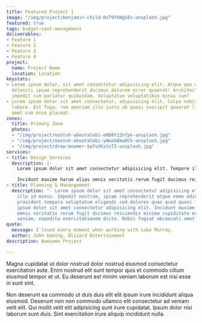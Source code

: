 ```yaml
---
title: Featured Project 1
image: "/img/project/benjamin-child-0sT9YhNgSEs-unsplash.jpg"
featured: true
tags: budget-cost-management
deliverables:
- Feature 1
- Feature 2
- Feature 3
- Feature 4
project:
  name: Project Name
  location: Location
keystats:
- Lorem ipsum dolor, sit amet consectetur adipisicing elit. Atque quo debitis quasi
  deleniti ipsam reprehenderit ducimus dolorem error quaerat! Architecto facere unde
  impedit cum pariatur quibusdam. Voluptatum voluptatibus minus cum?
- Lorem ipsum dolor sit amet consectetur, adipisicing elit. Culpa nobis sunt necessitatibus
  labore. Est fuga, rem aperiam illo iusto ab quasi suscipit quaerat libero vero tenetur
  amet cum esse placeat.
zones:
  title: Primary Zone
  photos:
  - "/img/project/nastuh-abootalebi-eHD8Y1Znfpk-unsplash.jpg"
  - "/img/project/nastuh-abootalebi-yWwob8kwOCk-unsplash.jpg"
  - "/img/project/drew-beamer-Se7vVKzYxTI-unsplash.jpg"
services:
- title: Design Services
  description: |-
    Lorem ipsum dolor sit amet consectetur adipisicing elit. Tempore illo id minus. Impedit nostrum, ipsam reprehenderit atque nemo odio. Blanditiis provident tempora voluptatum eligendi sed dolores quas quod quasi fuga. - Lorem ipsum dolor sit amet consectetur adipisicing elit.

    Incidunt maxime harum alias omnis veritatis rerum fugit ducimus reiciendis minima cupiditate eveniet, nulla veniam, expedita exercitationem dicta. Nobis fugiat obcaecati amet!
- title: Planning & Manangement
  description: "- Lorem ipsum dolor sit amet consectetur adipisicing elit. Tempore
    illo id minus. Impedit nostrum, ipsam reprehenderit atque nemo odio. Blanditiis
    provident tempora voluptatum eligendi sed dolores quas quod quasi fuga. - Lorem
    ipsum dolor sit amet consectetur adipisicing elit. Incidunt maxime harum alias
    omnis veritatis rerum fugit ducimus reiciendis minima cupiditate eveniet, nulla
    veniam, expedita exercitationem dicta. Nobis fugiat obcaecati amet!"
quote:
  message: I loved every moment when working with Luke Murray.
  author: John Gaming, Blizard Entertainment
description: Awesome Project

---
```

Magna cupidatat ut dolor nostrud dolor nostrud eiusmod consectetur exercitation
aute. Enim nostrud elit sunt tempor quis et commodo cillum eiusmod tempor et ut.
Eu deserunt est minim veniam laborum est nisi esse in sunt sint.

Non deserunt ea commodo ut duis duis elit elit ipsum irure incididunt aliqua
eiusmod. Deserunt non non commodo ullamco elit consectetur ad veniam velit elit.
Qui mollit velit elit adipisicing sunt irure cupidatat. Ipsum dolor nisi laborum
sunt duis. Sint exercitation irure aliquip incididunt nulla.